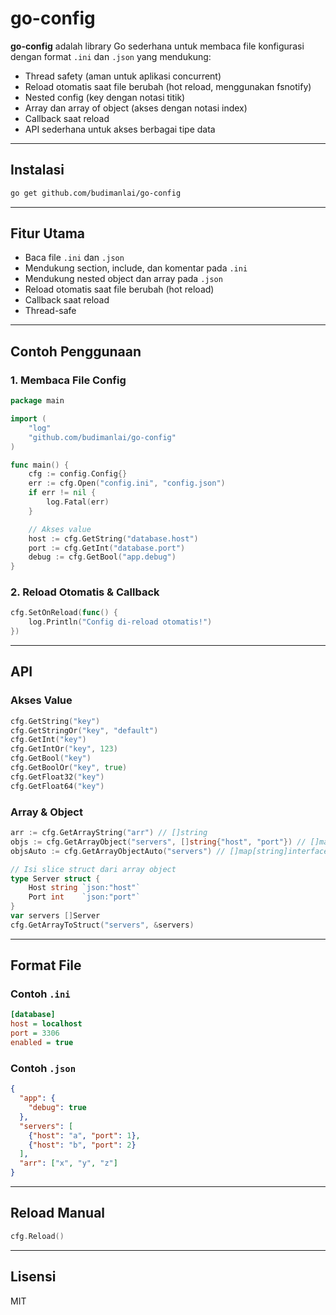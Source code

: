# go-config

**go-config** adalah library Go sederhana untuk membaca file konfigurasi dengan format `.ini` dan `.json` yang mendukung:
- Thread safety (aman untuk aplikasi concurrent)
- Reload otomatis saat file berubah (hot reload, menggunakan fsnotify)
- Nested config (key dengan notasi titik)
- Array dan array of object (akses dengan notasi index)
- Callback saat reload
- API sederhana untuk akses berbagai tipe data

---

## Instalasi

```sh
go get github.com/budimanlai/go-config
```

---

## Fitur Utama

- Baca file `.ini` dan `.json`
- Mendukung section, include, dan komentar pada `.ini`
- Mendukung nested object dan array pada `.json`
- Reload otomatis saat file berubah (hot reload)
- Callback saat reload
- Thread-safe

---

## Contoh Penggunaan

### 1. Membaca File Config

```go
package main

import (
    "log"
    "github.com/budimanlai/go-config"
)

func main() {
    cfg := config.Config{}
    err := cfg.Open("config.ini", "config.json")
    if err != nil {
        log.Fatal(err)
    }

    // Akses value
    host := cfg.GetString("database.host")
    port := cfg.GetInt("database.port")
    debug := cfg.GetBool("app.debug")
}
```

### 2. Reload Otomatis & Callback

```go
cfg.SetOnReload(func() {
    log.Println("Config di-reload otomatis!")
})
```

---

## API

### Akses Value

```go
cfg.GetString("key")
cfg.GetStringOr("key", "default")
cfg.GetInt("key")
cfg.GetIntOr("key", 123)
cfg.GetBool("key")
cfg.GetBoolOr("key", true)
cfg.GetFloat32("key")
cfg.GetFloat64("key")
```

### Array & Object

```go
arr := cfg.GetArrayString("arr") // []string
objs := cfg.GetArrayObject("servers", []string{"host", "port"}) // []map[string]string
objsAuto := cfg.GetArrayObjectAuto("servers") // []map[string]interface{}

// Isi slice struct dari array object
type Server struct {
    Host string `json:"host"`
    Port int    `json:"port"`
}
var servers []Server
cfg.GetArrayToStruct("servers", &servers)
```

---

## Format File

### Contoh `.ini`

```ini
[database]
host = localhost
port = 3306
enabled = true
```

### Contoh `.json`

```json
{
  "app": {
    "debug": true
  },
  "servers": [
    {"host": "a", "port": 1},
    {"host": "b", "port": 2}
  ],
  "arr": ["x", "y", "z"]
}
```

---

## Reload Manual

```go
cfg.Reload()
```

---

## Lisensi

MIT